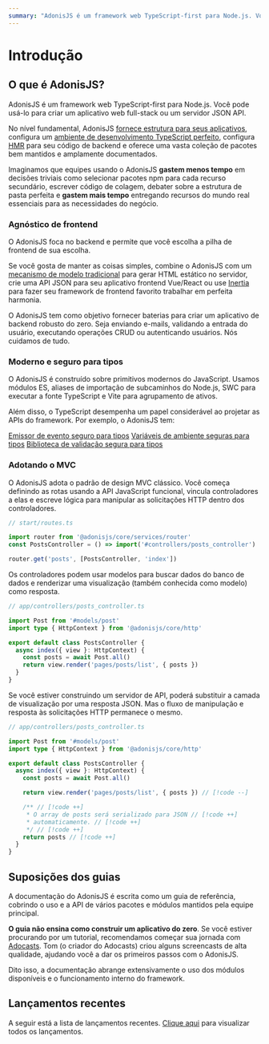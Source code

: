 ```yaml
---
summary: "AdonisJS é um framework web TypeScript-first para Node.js. Você pode usá-lo para criar um aplicativo web full-stack ou um servidor JSON API."
---
```


# Introdução

## O que é AdonisJS?

AdonisJS é um framework web TypeScript-first para Node.js. Você pode usá-lo para criar um aplicativo web full-stack ou um servidor JSON API.

No nível fundamental, AdonisJS [fornece estrutura para seus aplicativos](../getting_started/folder_structure.md), configura um [ambiente de desenvolvimento TypeScript perfeito](../concepts/typescript_build_process.md), configura [HMR](../concepts/hmr.md) para seu código de backend e oferece uma vasta coleção de pacotes bem mantidos e amplamente documentados.

Imaginamos que equipes usando o AdonisJS **gastem menos tempo** em decisões triviais como selecionar pacotes npm para cada recurso secundário, escrever código de colagem, debater sobre a estrutura de pasta perfeita e **gastem mais tempo** entregando recursos do mundo real essenciais para as necessidades do negócio.

### Agnóstico de frontend

O AdonisJS foca no backend e permite que você escolha a pilha de frontend de sua escolha.

Se você gosta de manter as coisas simples, combine o AdonisJS com um [mecanismo de modelo tradicional](../views-and-templates/introduction.md) para gerar HTML estático no servidor, crie uma API JSON para seu aplicativo frontend Vue/React ou use [Inertia](../views-and-templates/inertia.md) para fazer seu framework de frontend favorito trabalhar em perfeita harmonia.

O AdonisJS tem como objetivo fornecer baterias para criar um aplicativo de backend robusto do zero. Seja enviando e-mails, validando a entrada do usuário, executando operações CRUD ou autenticando usuários. Nós cuidamos de tudo.

### Moderno e seguro para tipos

O AdonisJS é construído sobre primitivos modernos do JavaScript. Usamos módulos ES, aliases de importação de subcaminhos do Node.js, SWC para executar a fonte TypeScript e Vite para agrupamento de ativos.

Além disso, o TypeScript desempenha um papel considerável ao projetar as APIs do framework. Por exemplo, o AdonisJS tem:

[Emissor de evento seguro para tipos](../digging_deeper/emitter.md#making-events-type-safe)
[Variáveis ​​de ambiente seguras para tipos](../getting_started/environment_variables.md)
[Biblioteca de validação segura para tipos](../basics/validation.md)

### Adotando o MVC

O AdonisJS adota o padrão de design MVC clássico. Você começa definindo as rotas usando a API JavaScript funcional, vincula controladores a elas e escreve lógica para manipular as solicitações HTTP dentro dos controladores.

```ts
// start/routes.ts

import router from '@adonisjs/core/services/router'
const PostsController = () => import('#controllers/posts_controller')

router.get('posts', [PostsController, 'index'])
```

Os controladores podem usar modelos para buscar dados do banco de dados e renderizar uma visualização (também conhecida como modelo) como resposta.

```ts
// app/controllers/posts_controller.ts

import Post from '#models/post'
import type { HttpContext } from '@adonisjs/core/http'

export default class PostsController {
  async index({ view }: HttpContext) {
    const posts = await Post.all()
    return view.render('pages/posts/list', { posts })
  }
}
```

Se você estiver construindo um servidor de API, poderá substituir a camada de visualização por uma resposta JSON. Mas o fluxo de manipulação e resposta às solicitações HTTP permanece o mesmo.

```ts
// app/controllers/posts_controller.ts

import Post from '#models/post'
import type { HttpContext } from '@adonisjs/core/http'

export default class PostsController {
  async index({ view }: HttpContext) {
    const posts = await Post.all()

    return view.render('pages/posts/list', { posts }) // [!code --]

    /** // [!code ++]
     * O array de posts será serializado para JSON // [!code ++]
     * automaticamente. // [!code ++]
     */ // [!code ++]
    return posts // [!code ++]
  }
}
```

## Suposições dos guias

A documentação do AdonisJS é escrita como um guia de referência, cobrindo o uso e a API de vários pacotes e módulos mantidos pela equipe principal.

**O guia não ensina como construir um aplicativo do zero**. Se você estiver procurando por um tutorial, recomendamos começar sua jornada com [Adocasts](https://adocasts.com/). Tom (o criador do Adocasts) criou alguns screencasts de alta qualidade, ajudando você a dar os primeiros passos com o AdonisJS.

Dito isso, a documentação abrange extensivamente o uso dos módulos disponíveis e o funcionamento interno do framework.

## Lançamentos recentes
A seguir está a lista de lançamentos recentes. [Clique aqui](./releases.md) para visualizar todos os lançamentos.
